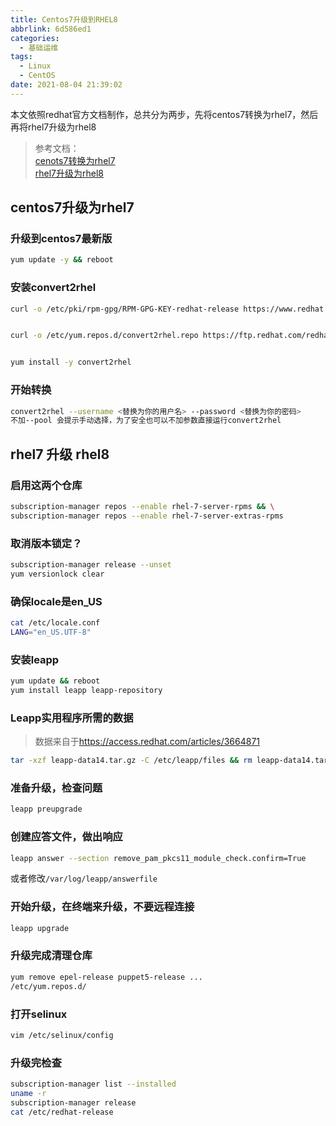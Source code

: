 ```yaml
---
title: Centos7升级到RHEL8
abbrlink: 6d586ed1
categories:
  - 基础运维
tags:
  - Linux
  - CentOS
date: 2021-08-04 21:39:02
---
```


本文依照redhat官方文档制作，总共分为两步，先将centos7转换为rhel7，然后再将rhel7升级为rhel8

> 参考文档：  
[cenots7转换为rhel7](https://access.redhat.com/documentation/en-us/red_hat_enterprise_linux/8/html-single/converting_from_an_rpm-based_linux_distribution_to_rhel/index)  
[rhel7升级为rhel8](https://access.redhat.com/documentation/zh-cn/red_hat_enterprise_linux/8/html/upgrading_from_rhel_6_to_rhel_8/preparing-the-rhel-7-system-for-an-upgrade-to-rhel-8_upgrading-from-rhel-6-to-rhel-8)

## centos7升级为rhel7

### 升级到centos7最新版

```bash
yum update -y && reboot
```

### 安装convert2rhel

```bash
curl -o /etc/pki/rpm-gpg/RPM-GPG-KEY-redhat-release https://www.redhat.com/security/data/fd431d51.txt


curl -o /etc/yum.repos.d/convert2rhel.repo https://ftp.redhat.com/redhat/convert2rhel/7/convert2rhel.repo


yum install -y convert2rhel
```

### 开始转换

```bash
convert2rhel --username <替换为你的用户名> --password <替换为你的密码>
不加--pool 会提示手动选择，为了安全也可以不加参数直接运行convert2rhel
```

## rhel7 升级 rhel8

### 启用这两个仓库

```bash
subscription-manager repos --enable rhel-7-server-rpms && \
subscription-manager repos --enable rhel-7-server-extras-rpms
```

### 取消版本锁定？

```bash
subscription-manager release --unset
yum versionlock clear
```

### 确保locale是en_US

```bash
cat /etc/locale.conf
LANG="en_US.UTF-8"
```

### 安装leapp

```bash
yum update && reboot
yum install leapp leapp-repository
```

### Leapp实用程序所需的数据

> 数据来自于<https://access.redhat.com/articles/3664871>

```bash
tar -xzf leapp-data14.tar.gz -C /etc/leapp/files && rm leapp-data14.tar.gz
```

### 准备升级，检查问题

```bash
leapp preupgrade
```

### 创建应答文件，做出响应

```bash
leapp answer --section remove_pam_pkcs11_module_check.confirm=True
```

或者修改`/var/log/leapp/answerfile`

### 开始升级，在终端来升级，不要远程连接

```bash
leapp upgrade
```

### 升级完成清理仓库

```bash
yum remove epel-release puppet5-release ...
/etc/yum.repos.d/
```

### 打开selinux

```bash
vim /etc/selinux/config
```

### 升级完检查

```bash
subscription-manager list --installed
uname -r
subscription-manager release
cat /etc/redhat-release
```
